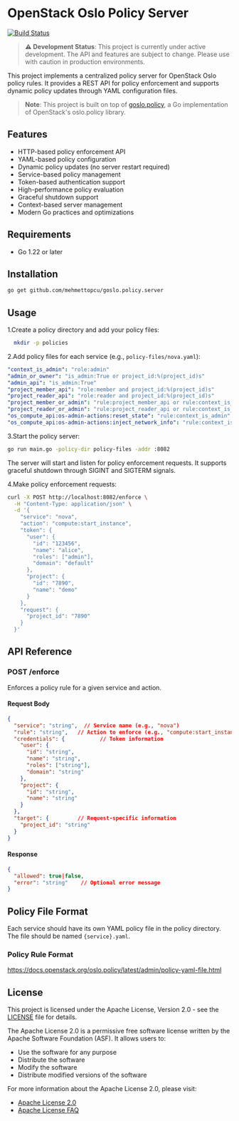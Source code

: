 # OpenStack Oslo Policy Server

[![Build Status](https://github.com/mehmettopcu/goslo.policy.server/actions/workflows/go.yml/badge.svg?branch=master)](https://github.com/mehmettopcu/goslo.policy.server/actions/)

> **⚠️ Development Status**: This project is currently under active development. The API and features are subject to change. Please use with caution in production environments.

This project implements a centralized policy server for OpenStack Oslo policy rules. It provides a REST API for policy enforcement and supports dynamic policy updates through YAML configuration files.

> **Note**: This project is built on top of [goslo.policy](https://github.com/databus23/goslo.policy), a Go implementation of OpenStack's oslo.policy library.

## Features

- HTTP-based policy enforcement API
- YAML-based policy configuration
- Dynamic policy updates (no server restart required)
- Service-based policy management
- Token-based authentication support
- High-performance policy evaluation
- Graceful shutdown support
- Context-based server management
- Modern Go practices and optimizations

## Requirements

- Go 1.22 or later

## Installation

```bash
go get github.com/mehmettopcu/goslo.policy.server
```

## Usage

1.Create a policy directory and add your policy files:

```bash
  mkdir -p policies
```

2.Add policy files for each service (e.g., `policy-files/nova.yaml`):

  ```yaml
  "context_is_admin": "role:admin"
  "admin_or_owner": "is_admin:True or project_id:%(project_id)s"
  "admin_api": "is_admin:True"
  "project_member_api": "role:member and project_id:%(project_id)s"
  "project_reader_api": "role:reader and project_id:%(project_id)s"
  "project_member_or_admin": "rule:project_member_api or rule:context_is_admin"
  "project_reader_or_admin": "rule:project_reader_api or rule:context_is_admin"
  "os_compute_api:os-admin-actions:reset_state": "rule:context_is_admin"
  "os_compute_api:os-admin-actions:inject_network_info": "rule:context_is_admin"
  ```

3.Start the policy server:

```bash
go run main.go -policy-dir policy-files -addr :8082
```

The server will start and listen for policy enforcement requests. It supports graceful shutdown through SIGINT and SIGTERM signals.

4.Make policy enforcement requests:

```bash
curl -X POST http://localhost:8082/enforce \
  -H "Content-Type: application/json" \
  -d '{
    "service": "nova",
    "action": "compute:start_instance",
    "token": {
      "user": {
        "id": "123456",
        "name": "alice",
        "roles": ["admin"],
        "domain": "default"
      },
      "project": {
        "id": "7890",
        "name": "demo"
      }
    },
    "request": {
      "project_id": "7890"
    }
  }'
```

## API Reference

### POST /enforce

Enforces a policy rule for a given service and action.

#### Request Body

```json
{
  "service": "string",  // Service name (e.g., "nova")
  "rule": "string",   // Action to enforce (e.g., "compute:start_instance")
  "credentials": {           // Token information
    "user": {
      "id": "string",
      "name": "string",
      "roles": ["string"],
      "domain": "string"
    },
    "project": {
      "id": "string",
      "name": "string"
    }
  },
  "target": {         // Request-specific information
    "project_id": "string"
  }
}
```

#### Response

```json
{
  "allowed": true|false,
  "error": "string"    // Optional error message
}
```

## Policy File Format

Each service should have its own YAML policy file in the policy directory. The file should be named `{service}.yaml`.

### Policy Rule Format

<https://docs.openstack.org/oslo.policy/latest/admin/policy-yaml-file.html>

## License

This project is licensed under the Apache License, Version 2.0 - see the [LICENSE](LICENSE) file for details.

The Apache License 2.0 is a permissive free software license written by the Apache Software Foundation (ASF). It allows users to:

- Use the software for any purpose
- Distribute the software
- Modify the software
- Distribute modified versions of the software

For more information about the Apache License 2.0, please visit:

- [Apache License 2.0](http://www.apache.org/licenses/LICENSE-2.0)
- [Apache License FAQ](https://www.apache.org/foundation/license-faq.html)

